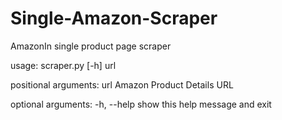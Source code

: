 # Single-Amazon-Scraper
AmazonIn single product page scraper

usage: scraper.py [-h] url 

positional arguments:
 url Amazon Product Details URL 

optional arguments:
 -h, --help show this help message and exit
